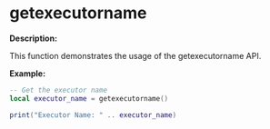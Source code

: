 # getexecutorname

**Description:**

This function demonstrates the usage of the getexecutorname API.

**Example:**

```lua
-- Get the executor name
local executor_name = getexecutorname()

print("Executor Name: " .. executor_name)
```
